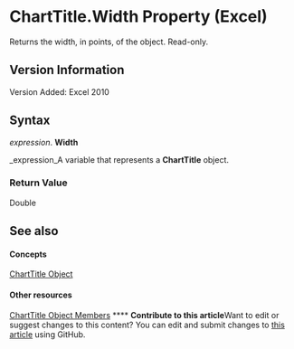 
# ChartTitle.Width Property (Excel)

Returns the width, in points, of the object. Read-only.


## Version Information

Version Added: Excel 2010 


## Syntax

 _expression_. **Width**

 _expression_A variable that represents a  **ChartTitle** object.


### Return Value

Double


## See also


#### Concepts


 [ChartTitle Object](e0a10650-66dd-dd33-e9ba-5a5c0f78f2c3.md)
#### Other resources


 [ChartTitle Object Members](289a6f65-7f65-c394-b641-bfd0daf14a1a.md)
****   **Contribute to this article**Want to edit or suggest changes to this content? You can edit and submit changes to  [this article](https://github.com/jhershey00/VBA_Excel_Test/OpenXMLCon/articles/cf3592a8-c8bd-03aa-d64c-c48ff5e251f7.md) using GitHub.


